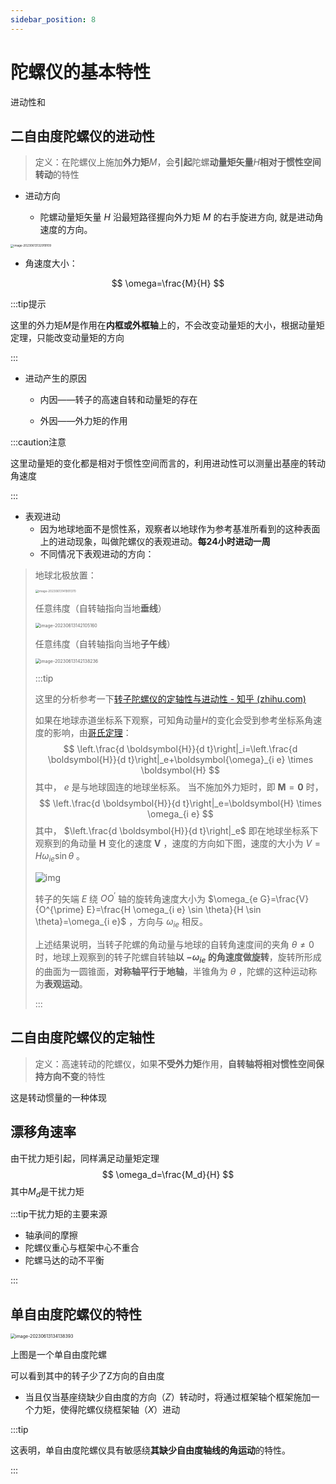 ```yaml
---
sidebar_position: 8
---
```


# 陀螺仪的基本特性

进动性和

## 二自由度陀螺仪的进动性

> 定义：在陀螺仪上施加**外力矩**$M$，会**引起**陀螺**动量矩矢量**$H$**相对于惯性空间转动**的特性

- 进动方向

  - 陀螺动量矩矢量 $H$ 沿最短路径握向外力矩 $M$ 的右手旋进方向, 就是进动角速度的方向。

<img src="./assets/image-20230613132919109.png" alt="image-20230613132919109" style="zoom: 33%;" />

- 角速度大小：

$$
\omega=\frac{M}{H}
$$

:::tip提示

这里的外力矩$M$是作用在**内框或外框轴**上的，不会改变动量矩的大小，根据动量矩定理，只能改变动量矩的方向

:::

- 进动产生的原因

  - 内因——转子的高速自转和动量矩的存在

  - 外因——外力矩的作用

:::caution注意

这里动量矩的变化都是相对于惯性空间而言的，利用进动性可以测量出基座的转动角速度

:::

- 表观进动
  - 因为地球地面不是惯性系，观察者以地球作为参考基准所看到的这种表面上的进动现象，叫做陀螺仪的表观进动。**每24小时进动一周**
  - 不同情况下表观进动的方向：

> 地球北极放置：
>
> <img src="./assets/image-20230613141901370.png" alt="image-20230613141901370" style="zoom:33%;" />
>
> 任意纬度（自转轴指向当地**垂线**）
>
> <img src="./assets/image-20230613142105160.png" alt="image-20230613142105160" style="zoom: 50%;" />
>
> 任意纬度（自转轴指向当地**子午线**）
>
> <img src="./assets/image-20230613142138236.png" alt="image-20230613142138236" style="zoom: 50%;" />
>
> :::tip
>
> 这里的分析参考一下[转子陀螺仪的定轴性与进动性 - 知乎 (zhihu.com)](https://zhuanlan.zhihu.com/p/268591793)
>
> 如果在地球赤道坐标系下观察，可知角动量$H$的变化会受到参考坐标系角速度的影响，由[哥氏定理](./哥氏加速度)：
> $$
> \left.\frac{d \boldsymbol{H}}{d t}\right|_i=\left.\frac{d \boldsymbol{H}}{d t}\right|_e+\boldsymbol{\omega}_{i e} \times \boldsymbol{H}
> $$
> 其中， $e$ 是与地球固连的地球坐标系。
> 当不施加外力矩时，即 $\boldsymbol{M}=\mathbf{0}$ 时，
> $$
> \left.\frac{d \boldsymbol{H}}{d t}\right|_e=\boldsymbol{H} \times \omega_{i e}
> $$
> 其中， $\left.\frac{d \boldsymbol{H}}{d t}\right|_e$ 即在地球坐标系下观察到的角动量 $\boldsymbol{H}$ 变化的速度 $\boldsymbol{V}$ ，速度的方向如下图，速度的大小为 $V=H \omega_{i e} \sin \theta$ 。
>
> <img src="./assets/v2-d2be7da23d048c62018a82eb6ee814b2_1440w.webp" alt="img" style="zoom: 100%;" />
>
> 转子的矢端 $E$ 绕 $O O^{\prime}$ 轴的旋转角速度大小为 $\omega_{e G}=\frac{V}{O^{\prime} E}=\frac{H \omega_{i e} \sin \theta}{H \sin \theta}=\omega_{i e}$ ，方向与 $\omega_{i e}$ 相反。
>
> 上述结果说明，当转子陀螺的角动量与地球的自转角速度间的夹角 $\theta \neq 0$ 时，地球上观察到的转子陀螺自转轴**以 $-\omega_{i e}$ 的角速度做旋转**，旋转所形成的曲面为一圆锥面，**对称轴平行于地轴**，半锥角为 $\theta$ ，陀螺的这种运动称为**表观运动**。
>
> :::



## 二自由度陀螺仪的定轴性

> 定义：高速转动的陀螺仪，如果**不受外力矩**作用，**自转轴将相对惯性空间保持方向不变**的特性

这是转动惯量的一种体现

## 漂移角速率

由干扰力矩引起，同样满足动量矩定理
$$
\omega_d=\frac{M_d}{H}
$$
其中$M_d$是干扰力矩

:::tip干扰力矩的主要来源

- 轴承间的摩擦
- 陀螺仪重心与框架中心不重合
- 陀螺马达的动不平衡

:::

## 单自由度陀螺仪的特性

<img src="./assets/image-20230613134138393.png" alt="image-20230613134138393" style="zoom: 50%;" />

上图是一个单自由度陀螺

可以看到其中的转子少了Z方向的自由度

- 当且仅当基座绕缺少自由度的方向（$Z$）转动时，将通过框架轴个框架施加一个力矩，使得陀螺仪绕框架轴（$X$）进动

:::tip

这表明，单自由度陀螺仪具有敏感绕**其缺少自由度轴线的角运动**的特性。

:::
